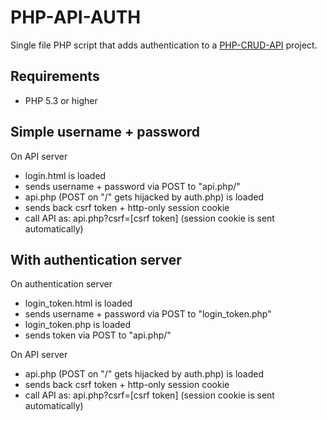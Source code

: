 # PHP-API-AUTH

Single file PHP script that adds authentication to a [PHP-CRUD-API](https://github.com/mevdschee/php-crud-api) project.

## Requirements

  - PHP 5.3 or higher

## Simple username + password

On API server

- login.html is loaded
- sends username + password via POST to "api.php/"
- api.php (POST on "/" gets hijacked by auth.php) is loaded
- sends back csrf token + http-only session cookie
- call API as: api.php?csrf=\[csrf token] (session cookie is sent automatically)

## With authentication server

On authentication server

- login_token.html is loaded
- sends username + password via POST to "login_token.php"
- login_token.php is loaded
- sends token via POST to "api.php/"

On API server

- api.php (POST on "/" gets hijacked by auth.php) is loaded
- sends back csrf token + http-only session cookie
- call API as: api.php?csrf=\[csrf token] (session cookie is sent automatically)
